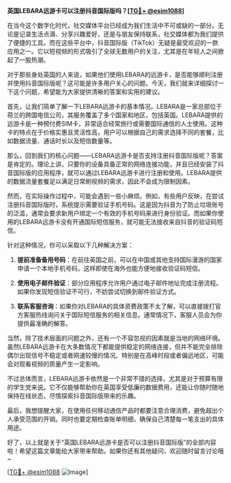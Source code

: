 **英国LEBARA远游卡可以注册抖音国际版吗？[[TG💪+ @esim1088](https://t.me/s/esim1088)]**

在当今这个数字化时代，社交媒体平台已经成为我们生活中不可或缺的一部分。无论是记录生活点滴、分享兴趣爱好，还是与朋友保持联系，社交媒体都为我们提供了便捷的工具。而在这些平台中，抖音国际版（TikTok）无疑是最受欢迎的一款应用之一。它以短视频的形式吸引了全球无数用户的关注，尤其是在年轻人之间掀起了一股热潮。

对于那些身处英国的人来说，如果他们使用LEBARA的远游卡，是否能够顺利注册并使用抖音国际版呢？这可能是许多用户关心的问题。今天，我们就来详细探讨一下这个问题，希望能为大家提供清晰的答案和实用的建议。

首先，让我们简单了解一下LEBARA远游卡的基本情况。LEBARA是一家总部位于荷兰的跨国电信公司，其服务覆盖了多个国家和地区，包括英国。LEBARA提供的远游卡是一种预付费SIM卡，非常适合经常旅行或需要国际通信的人士使用。这种卡的特点在于价格实惠且灵活性高，用户可以根据自己的需求选择不同的套餐，比如数据流量、通话时长以及短信数量等。

那么，回到我们的核心问题——LEBARA远游卡是否支持注册抖音国际版呢？答案是肯定的。理论上讲，只要你的设备具备正常的网络连接功能，并且已经安装了抖音国际版的应用程序，就可以通过LEBARA远游卡进行注册和使用。LEBARA提供的数据流量套餐足以满足日常刷视频的需求，因此不会成为限制因素。

然而，在实际操作过程中，可能会遇到一些小麻烦。例如，有些用户反映，在尝试注册抖音国际版时，系统提示需要验证手机号码。这是因为抖音为了防止垃圾账号的泛滥，通常会要求新用户绑定一个有效的手机号码来进行身份验证。而如果你使用的LEBARA远游卡没有开通国际短信服务，就可能无法接收来自抖音的验证码短信。

针对这种情况，你可以采取以下几种解决方案：

1. **提前准备备用号码**：在前往英国之前，可以在中国或其他支持国际漫游的国家申请一个本地手机号码，这样即使在海外也能方便地接收验证码短信。
   
2. **使用电子邮件验证**：部分应用程序允许用户通过电子邮件地址完成注册流程。如果你发现短信验证不可行，不妨尝试切换到邮件验证方式。

3. **联系客服咨询**：如果你对LEBARA的具体资费政策不太了解，可以直接拨打官方客服热线询问关于国际短信服务的相关信息。通常情况下，客服人员会为你提供最准确的解答。

当然，除了技术层面的问题之外，还有一个不容忽视的因素就是当地的网络环境。虽然LEBARA远游卡在大多数情况下都能提供稳定的网络连接，但并不能完全排除偶尔出现信号不稳定或者网速较慢的情况。特别是在高峰时段或者偏远地区，可能会对观看视频的质量产生一定影响。

不过总体而言，LEBARA远游卡依然是一个非常不错的选择，尤其是对于预算有限的学生党来说。它不仅能够帮助你在英国享受低廉的数据费用，还能让你随时随地保持在线状态，尽情探索抖音国际版带来的乐趣。

最后，我想提醒大家，在使用任何移动通信产品时都要注意合理消费，避免超出个人承受范围的开销。同时也要定期检查账单明细，确保自己清楚每一笔支出的具体用途。

好了，以上就是关于“英国LEBARA远游卡是否可以注册抖音国际版”的全部内容啦！希望这篇文章能给大家带来帮助。如果你还有其他疑问，欢迎随时留言讨论哦~

[[TG💪+ @esim1088](https://t.me/s/esim1088) ![Image](https://i.postimg.cc/4NQfJmqS/Snipaste-2025-05-13-00-14-12.png)]